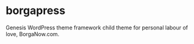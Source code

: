 # borgapress
Genesis WordPress theme framework child theme for personal labour of love, BorgaNow.com.
